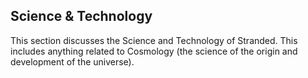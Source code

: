 ## Science & Technology

This section discusses the Science and Technology of Stranded. This includes anything related to Cosmology (the science of the origin and development of the universe).
